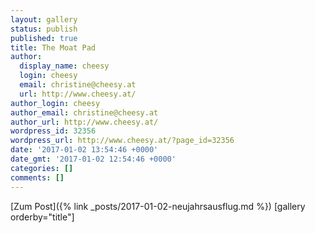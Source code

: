 ```yaml
---
layout: gallery
status: publish
published: true
title: The Moat Pad
author:
  display_name: cheesy
  login: cheesy
  email: christine@cheesy.at
  url: http://www.cheesy.at/
author_login: cheesy
author_email: christine@cheesy.at
author_url: http://www.cheesy.at/
wordpress_id: 32356
wordpress_url: http://www.cheesy.at/?page_id=32356
date: '2017-01-02 13:54:46 +0000'
date_gmt: '2017-01-02 12:54:46 +0000'
categories: []
comments: []
---
```


[Zum Post]({% link _posts/2017-01-02-neujahrsausflug.md %})
[gallery orderby="title"]
